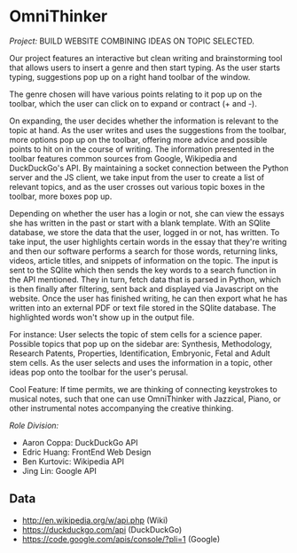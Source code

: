 OmniThinker
===========

*Project:* BUILD WEBSITE COMBINING IDEAS ON TOPIC SELECTED.

Our project features an interactive but clean writing and brainstorming tool
that allows users to insert a genre and then start typing. As the user starts
typing, suggestions pop up on a right hand toolbar of the window.

The genre chosen will have various points relating to it pop up on the toolbar,
which the user can click on to expand or contract (+ and -).

On expanding, the user decides whether the information is relevant to the topic
at hand. As the user writes and uses the suggestions from the toolbar, more
options pop up on the toolbar, offering more advice and possible points to hit
on in the course of writing. The information presented in the toolbar features
common sources from Google, Wikipedia and DuckDuckGo's API. By maintaining a
socket connection between the Python server and the JS client, we take input
from the user to create a list of relevant topics, and as the user crosses out
various topic boxes in the toolbar, more boxes pop up.

Depending on whether the user has a login or not, she can view the essays she
has written in the past or start with a blank template. With an SQlite database,
we store the data that the user, logged in or not, has written. To take input,
the user highlights certain words in the essay that they're writing and then our
software performs a search for those words, returning links, videos, article
titles, and snippets of information on the topic. The input is sent to the
SQlite which then sends the key words to a search function in the API mentioned.
They in turn, fetch data that is parsed in Python, which is then finally after
filtering, sent back and displayed via Javascript on the website. Once the user
has finished writing, he can then export what he has written into an external
PDF or text file stored in the SQlite database. The highlighted words won't show
up in the output file.

For instance: User selects the topic of stem cells for a science paper. Possible
topics that pop up on the sidebar are: Synthesis, Methodology, Research Patents,
Properties, Identification, Embryonic, Fetal and Adult stem cells. As the user
selects and uses the information in a topic, other ideas pop onto the toolbar
for the user's perusal.

Cool Feature: If time permits, we are thinking of connecting keystrokes to
musical notes, such that one can use OmniThinker with Jazzical, Piano, or other
instrumental notes accompanying the creative thinking.

*Role Division:*

+ Aaron Coppa: DuckDuckGo API
+ Edric Huang: FrontEnd Web Design
+ Ben Kurtovic: Wikipedia API
+ Jing Lin: Google API


Data
----

- http://en.wikipedia.org/w/api.php (Wiki)
- https://duckduckgo.com/api (DuckDuckGo)
- https://code.google.com/apis/console/?pli=1 (Google)
